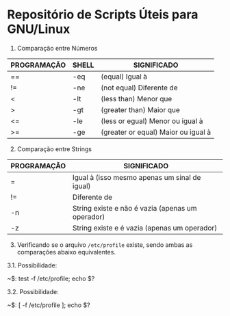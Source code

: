 # Repositório de Scripts Úteis para GNU/Linux

1. Comparação entre Números

|  PROGRAMAÇÃO |  SHELL    |              SIGNIFICADO            |
| ------------ | --------- | ----------------------------------- |
|      ==      |    -eq    | (equal) Igual à                     |
|      !=      |    -ne    | (not equal) Diferente de            |
|      <       |    -lt    | (less than) Menor que               |
|       >      |    -gt    | (greater than) Maior que            |
|      <=      |    -le    | (less or egual) Menor ou igual à    |
|      >=      |    -ge    | (greater or equal) Maior ou igual à |

2. Comparação entre Strings

|  PROGRAMAÇÃO |                    SIGNIFICADO                    |
| ------------ | ------------------------------------------------- |
|      =       |   Igual à (isso mesmo apenas um sinal de igual)   |
|      !=      |                   Diferente de                    |
|      -n      |  String existe e não é vazia (apenas um operador) |
|      -z      |    String existe e é vazia (apenas um operador)   |

3. Verificando se o arquivo `/etc/profile` existe, sendo ambas as comparações abaixo equivalentes.

3.1. Possibilidade:

~$: test -f /etc/profile; echo $?

3.2. Possibilidade:

~$: [ -f /etc/profile ]; echo $?
